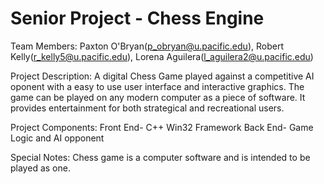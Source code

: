 # Senior Project - Chess Engine

Team Members: Paxton O'Bryan(p_obryan@u.pacific.edu), Robert Kelly(r_kelly5@u.pacific.edu), Lorena Aguilera(l_aguilera2@u.pacific.edu)

Project Description: A digital Chess Game played against a competitive AI oponent with a easy to use user interface and interactive graphics. The game can be played on any modern computer as a piece of software. It provides entertainment for both strategical and recreational users.

Project Components:
Front End- C++ Win32 Framework
Back End- Game Logic and AI opponent

Special Notes:
Chess game is a computer software and is intended to be played as one.
